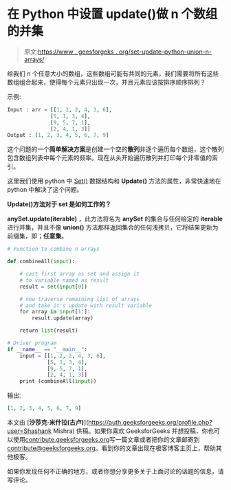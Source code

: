 # 在 Python 中设置 update()做 n 个数组的并集

> 原文:[https://www . geesforgeks . org/set-update-python-union-n-arrays/](https://www.geeksforgeeks.org/set-update-python-union-n-arrays/)

给我们 n 个任意大小的数组，这些数组可能有共同的元素，我们需要将所有这些数组组合起来，使得每个元素只出现一次，并且元素应该按排序顺序排列？

示例:

```py
Input : arr = [[1, 2, 2, 4, 3, 6],
              [5, 1, 3, 4],
              [9, 5, 7, 1],
              [2, 4, 1, 3]]
Output : [1, 2, 3, 4, 5, 6, 7, 9]

```

这个问题的一个**简单解决方案**是创建一个空的**散列**并逐个遍历每个数组，这个散列包含数组列表中每个元素的频率。现在从头开始遍历散列并打印每个非零值的索引。

这里我们使用 python 中 [Set()](https://www.geeksforgeeks.org/sets-in-python/) 数据结构和 **Update()** 方法的属性，非常快速地在 python 中解决了这个问题。

**Update()方法对于 set 是如何工作的？**

**anySet.update(iterable)** ，此方法将名为 **anySet** 的集合与任何给定的 **iterable** 进行并集，并且不像 **union()** 方法那样返回集合的任何浅拷贝，它将结果更新为前缀集，即；**任意集**。

```py
# Function to combine n arrays 

def combineAll(input): 

    # cast first array as set and assign it 
    # to variable named as result 
    result = set(input[0]) 

    # now traverse remaining list of arrays  
    # and take it's update with result variable 
    for array in input[1:]: 
        result.update(array) 

    return list(result) 

# Driver program 
if __name__ == "__main__": 
    input = [[1, 2, 2, 4, 3, 6],
             [5, 1, 3, 4],
             [9, 5, 7, 1],
             [2, 4, 1, 3]]  
    print (combineAll(input))
```

输出:

```py
[1, 2, 3, 4, 5, 6, 7, 9]

```

本文由 [**沙莎克·米什拉(古卢)**](https://auth.geeksforgeeks.org/profile.php?user=Shashank Mishra) 供稿。如果你喜欢 GeeksforGeeks 并想投稿，你也可以使用[contribute.geeksforgeeks.org](http://www.contribute.geeksforgeeks.org)写一篇文章或者把你的文章邮寄到 contribute@geeksforgeeks.org。看到你的文章出现在极客博客主页上，帮助其他极客。

如果你发现任何不正确的地方，或者你想分享更多关于上面讨论的话题的信息，请写评论。